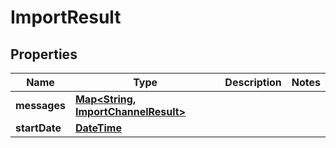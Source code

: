 
# ImportResult

## Properties
Name | Type | Description | Notes
------------ | ------------- | ------------- | -------------
**messages** | [**Map&lt;String, ImportChannelResult&gt;**](ImportChannelResult.md) |  | 
**startDate** | [**DateTime**](DateTime.md) |  | 



